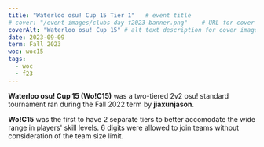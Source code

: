 ```yaml
---
title: "Waterloo osu! Cup 15 Tier 1"   # event title
# cover: "/event-images/clubs-day-f2023-banner.png"    # URL for cover image -- for best results, use a 21:9 image
coverAlt: "Waterloo osu! Cup 15" # alt text description for cover image
date: 2023-09-09
term: Fall 2023
woc: woc15
tags:
  - woc
  - f23
---
```

**Waterloo osu! Cup 15 (Wo!C15)** was a two-tiered 2v2  osu! standard tournament ran during the Fall 2022 term by **jiaxunjason**.

**Wo!C15** was the first to have 2 separate tiers to better accomodate the wide range in players' skill levels.
6 digits were allowed to join teams without consideration of the team size limit.